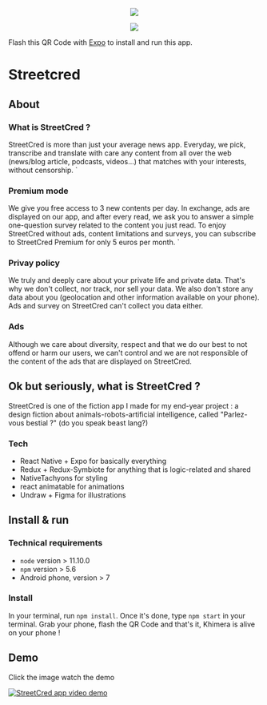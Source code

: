 <p align="center">
<img src="https://i.imgur.com/OP2AKAI.png" />
</p>

<p align="center">
<img src="https://i.imgur.com/BQllQ4B.png" />
</p>

Flash this QR Code with [Expo](https://play.google.com/store/apps/details?id=host.exp.exponent&hl=fr) to install and run this app.


# Streetcred

## About

### What is StreetCred ?
StreetCred is more than just your average news app.
Everyday, we pick, transcribe and translate with care any content from all over the web (news/blog article, podcasts, videos...) that matches with your interests, without censorship.
        `
### Premium mode
We give you free access to 3 new contents per day. In exchange, ads are displayed on our app, and after every read, we ask you to answer a simple one-question  survey related to the content you just read.
To enjoy StreetCred without ads, content limitations and surveys, you can subscribe to StreetCred Premium for only 5 euros per month.
        `
### Privay policy
We truly and deeply care about your private life and private data. That's why we don't collect, nor track, nor sell your data. We also don't store any data about you (geolocation and other information available on your phone). Ads and survey on StreetCred can't collect you data either.


### Ads
Although we care about diversity, respect and that we do our best to not offend or harm our users, we can't control and we are not responsible of the content of the ads that are displayed on StreetCred.

## Ok but seriously, what is StreetCred ?

StreetCred is one of the fiction app I made for my end-year project : a design fiction about animals-robots-artificial intelligence, called "Parlez-vous bestial ?" (do you speak beast lang?)

### Tech

* React Native + Expo for basically everything
* Redux + Redux-Symbiote for anything that is logic-related and shared
* NativeTachyons for styling
* react animatable for animations
* Undraw + Figma for illustrations


## Install & run

### Technical requirements

* `node` version > 11.10.0
* `npm` version > 5.6
* Android phone, version > 7

### Install
In your terminal, run `npm install`.
Once it's done, type `npm start` in your terminal.
Grab your phone, flash the QR Code and that's it, Khimera is alive on your phone !

## Demo
Click the image watch the demo

[![StreetCred app video demo](https://img.youtube.com/vi/yZ_TauoxBVU/0.jpg)](https://www.youtube.com/watch?v=yZ_TauoxBVU) 
